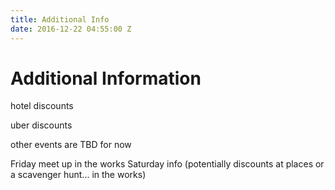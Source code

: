 ```yaml
---
title: Additional Info
date: 2016-12-22 04:55:00 Z
---
```


# Additional Information

hotel discounts

uber discounts

other events are TBD for now

Friday meet up in the works
Saturday info (potentially discounts at places or a scavenger hunt... in the works)
